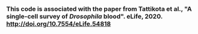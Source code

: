 ### This code is associated with the paper from Tattikota et al., "A single-cell survey of _Drosophila_ blood". eLife, 2020. http://doi.org/10.7554/eLife.54818
